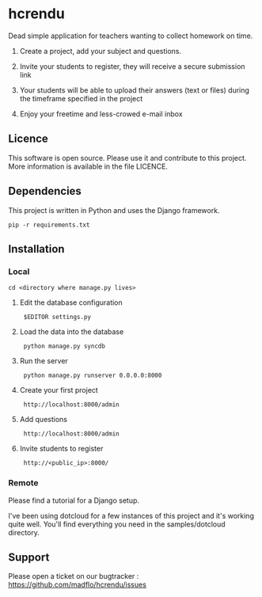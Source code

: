 hcrendu
=======

Dead simple application for teachers wanting to collect homework on time.

1. Create a project, add your subject and questions.

2. Invite your students to register, they will receive a secure submission link

3. Your students will be able to upload their answers (text or files) during the timeframe specified in the project

4. Enjoy your freetime and less-crowed e-mail inbox

Licence
-------

This software is open source. Please use it and contribute to
this project. More information is available in the file LICENCE.

Dependencies
------------

This project is written in Python and uses the Django framework.

    pip -r requirements.txt

Installation
------------

### Local

    cd <directory where manage.py lives>

1. Edit the database configuration

        $EDITOR settings.py

2. Load the data into the database

        python manage.py syncdb

3. Run the server

        python manage.py runserver 0.0.0.0:8000

4. Create your first project

        http://localhost:8000/admin

5. Add questions

        http://localhost:8000/admin

6. Invite students to register

        http://<public_ip>:8000/

### Remote

Please find a tutorial for a Django setup.

I've been using dotcloud for a few instances of this project and it's working quite well.
You'll find everything you need in the samples/dotcloud directory.


Support
-------

Please open a ticket on our bugtracker : https://github.com/madflo/hcrendu/issues
